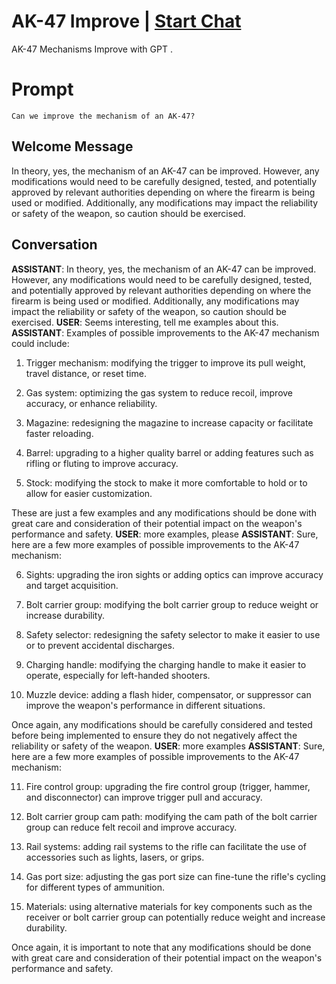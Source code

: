 

# AK-47 Improve | [Start Chat](https://gptcall.net/chat.html?data=%7B%22contact%22%3A%7B%22id%22%3A%22XBEMiky43LpeNTg5_2iyR%22%2C%22flow%22%3Atrue%7D%7D)
AK-47 Mechanisms Improve with GPT                 .

# Prompt

```
Can we improve the mechanism of an AK-47?
```

## Welcome Message
In theory, yes, the mechanism of an AK-47 can be improved. However, any modifications would need to be carefully designed, tested, and potentially approved by relevant authorities depending on where the firearm is being used or modified. Additionally, any modifications may impact the reliability or safety of the weapon, so caution should be exercised.

## Conversation

**ASSISTANT**: In theory, yes, the mechanism of an AK-47 can be improved. However, any modifications would need to be carefully designed, tested, and potentially approved by relevant authorities depending on where the firearm is being used or modified. Additionally, any modifications may impact the reliability or safety of the weapon, so caution should be exercised.
**USER**: Seems interesting, tell me examples about this.
**ASSISTANT**: Examples of possible improvements to the AK-47 mechanism could include:



1. Trigger mechanism: modifying the trigger to improve its pull weight, travel distance, or reset time.



2. Gas system: optimizing the gas system to reduce recoil, improve accuracy, or enhance reliability.



3. Magazine: redesigning the magazine to increase capacity or facilitate faster reloading.



4. Barrel: upgrading to a higher quality barrel or adding features such as rifling or fluting to improve accuracy.



5. Stock: modifying the stock to make it more comfortable to hold or to allow for easier customization.



These are just a few examples and any modifications should be done with great care and consideration of their potential impact on the weapon's performance and safety.
**USER**: more examples, please
**ASSISTANT**: Sure, here are a few more examples of possible improvements to the AK-47 mechanism:



6. Sights: upgrading the iron sights or adding optics can improve accuracy and target acquisition.



7. Bolt carrier group: modifying the bolt carrier group to reduce weight or increase durability.



8. Safety selector: redesigning the safety selector to make it easier to use or to prevent accidental discharges.



9. Charging handle: modifying the charging handle to make it easier to operate, especially for left-handed shooters.



10. Muzzle device: adding a flash hider, compensator, or suppressor can improve the weapon's performance in different situations.



Once again, any modifications should be carefully considered and tested before being implemented to ensure they do not negatively affect the reliability or safety of the weapon.
**USER**: more examples
**ASSISTANT**: Sure, here are a few more examples of possible improvements to the AK-47 mechanism:



11. Fire control group: upgrading the fire control group (trigger, hammer, and disconnector) can improve trigger pull and accuracy.



12. Bolt carrier group cam path: modifying the cam path of the bolt carrier group can reduce felt recoil and improve accuracy.



13. Rail systems: adding rail systems to the rifle can facilitate the use of accessories such as lights, lasers, or grips.



14. Gas port size: adjusting the gas port size can fine-tune the rifle's cycling for different types of ammunition.



15. Materials: using alternative materials for key components such as the receiver or bolt carrier group can potentially reduce weight and increase durability.



Once again, it is important to note that any modifications should be done with great care and consideration of their potential impact on the weapon's performance and safety.

